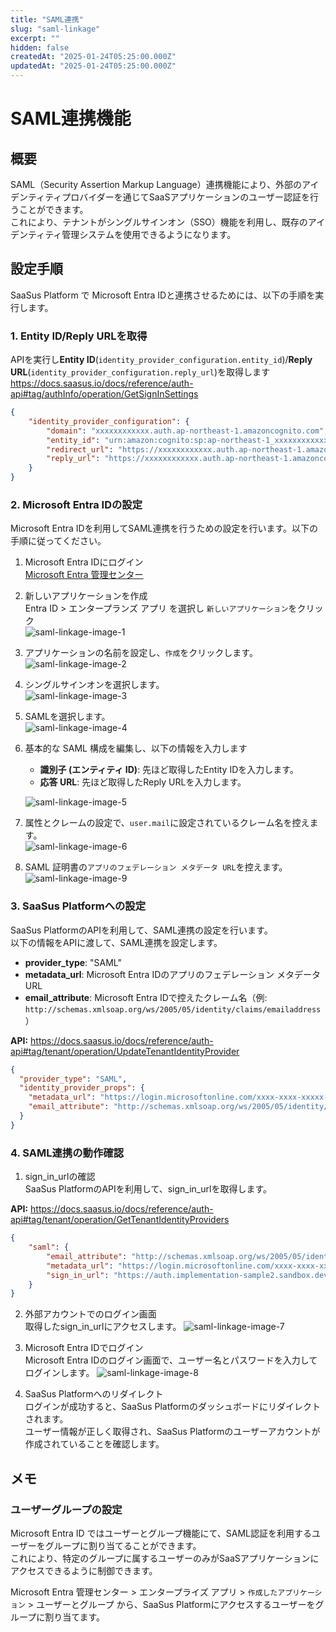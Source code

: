 ```yaml
---
title: "SAML連携"
slug: "saml-linkage"
excerpt: ""
hidden: false
createdAt: "2025-01-24T05:25:00.000Z"
updatedAt: "2025-01-24T05:25:00.000Z"
---
```


# SAML連携機能

## 概要

SAML（Security Assertion Markup Language）連携機能により、外部のアイデンティティプロバイダーを通じてSaaSアプリケーションのユーザー認証を行うことができます。  
これにより、テナントがシングルサインオン（SSO）機能を利用し、既存のアイデンティティ管理システムを使用できるようになります。

## 設定手順

SaaSus Platform で Microsoft Entra IDと連携させるためには、以下の手順を実行します。

### 1. Entity ID/Reply URLを取得
APIを実行し**Entity ID**(`identity_provider_configuration.entity_id`)/**Reply URL**(`identity_provider_configuration.reply_url`)を取得します  
https://docs.saasus.io/docs/reference/auth-api#tag/authInfo/operation/GetSignInSettings

```Json
{
    "identity_provider_configuration": {
        "domain": "xxxxxxxxxxxx.auth.ap-northeast-1.amazoncognito.com",
        "entity_id": "urn:amazon:cognito:sp:ap-northeast-1_xxxxxxxxxxxx",
        "redirect_url": "https://xxxxxxxxxxxx.auth.ap-northeast-1.amazoncognito.com/oauth2/idpresponse",
        "reply_url": "https://xxxxxxxxxxxx.auth.ap-northeast-1.amazoncognito.com/saml2/idpresponse"
    }
}
```
### 2. Microsoft Entra IDの設定
Microsoft Entra IDを利用してSAML連携を行うための設定を行います。以下の手順に従ってください。

1. Microsoft Entra IDにログイン  
[Microsoft Entra 管理センター](https://entra.microsoft.com/#home)

2. 新しいアプリケーションを作成  
    Entra ID > エンタープランズ アプリ を選択し `新しいアプリケーション`をクリック  
    ![saml-linkage-image-1](/ja/img/part-4/saml-linkage/saml-linkage-image-1.png)


3. アプリケーションの名前を設定し、`作成`をクリックします。  
    ![saml-linkage-image-2](/ja/img/part-4/saml-linkage/saml-linkage-image-2.png)

4. シングルサインオンを選択します。  
    ![saml-linkage-image-3](/ja/img/part-4/saml-linkage/saml-linkage-image-3.png)

5. SAMLを選択します。  
    ![saml-linkage-image-4](/ja/img/part-4/saml-linkage/saml-linkage-image-4.png)

6. 基本的な SAML 構成を編集し、以下の情報を入力します  
   - **識別子 (エンティティ ID)**: 先ほど取得したEntity IDを入力します。
   - **応答 URL**: 先ほど取得したReply URLを入力します。

    ![saml-linkage-image-5](/ja/img/part-4/saml-linkage/saml-linkage-image-5.png)

7. 属性とクレームの設定で、`user.mail`に設定されているクレーム名を控えます。  
    ![saml-linkage-image-6](/ja/img/part-4/saml-linkage/saml-linkage-image-6.png)

8. SAML 証明書の`アプリのフェデレーション メタデータ URL`を控えます。  
    ![saml-linkage-image-9](/ja/img/part-4/saml-linkage/saml-linkage-image-9.png)

### 3. SaaSus Platformへの設定  
SaaSus PlatformのAPIを利用して、SAML連携の設定を行います。  
以下の情報をAPIに渡して、SAML連携を設定します。  

- **provider_type**: "SAML"
- **metadata_url**: Microsoft Entra IDのアプリのフェデレーション メタデータ URL
- **email_attribute**: Microsoft Entra IDで控えたクレーム名（例: `http://schemas.xmlsoap.org/ws/2005/05/identity/claims/emailaddress`）

**API:** https://docs.saasus.io/docs/reference/auth-api#tag/tenant/operation/UpdateTenantIdentityProvider

```Json
{
  "provider_type": "SAML",
  "identity_provider_props": {
    "metadata_url": "https://login.microsoftonline.com/xxxx-xxxx-xxxxx-xxxx-xxxx/federationmetadata/2007-06/federationmetadata.xml?appid=xxxx-xxxx-xxxxx-xxxx-xxxx",
    "email_attribute": "http://schemas.xmlsoap.org/ws/2005/05/identity/claims/emailaddress"
  }
}
```

### 4. SAML連携の動作確認
1. sign_in_urlの確認  
SaaSus PlatformのAPIを利用して、sign_in_urlを取得します。

**API:** https://docs.saasus.io/docs/reference/auth-api#tag/tenant/operation/GetTenantIdentityProviders
```Json
{
    "saml": {
        "email_attribute": "http://schemas.xmlsoap.org/ws/2005/05/identity/claims/emailaddress",
        "metadata_url": "https://login.microsoftonline.com/xxxx-xxxx-xxxxx-xxxx-xxxx/federationmetadata/2007-06/federationmetadata.xml?appid=xxxx-xxxx-xxxxx-xxxx-xxxx",
        "sign_in_url": "https://auth.implementation-sample2.sandbox.dev.saasus.io/sign-in/saml/6PcH3PYyte8ZTDZ65ul5jE"
    }
}
```
2. 外部アカウントでのログイン画面  
    取得したsign_in_urlにアクセスします。
    ![saml-linkage-image-7](/ja/img/part-4/saml-linkage/saml-linkage-image-7.png)

3. Microsoft Entra IDでログイン  
    Microsoft Entra IDのログイン画面で、ユーザー名とパスワードを入力してログインします。
    ![saml-linkage-image-8](/ja/img/part-4/saml-linkage/saml-linkage-image-8.png)

4. SaaSus Platformへのリダイレクト  
    ログインが成功すると、SaaSus Platformのダッシュボードにリダイレクトされます。  
    ユーザー情報が正しく取得され、SaaSus Platformのユーザーアカウントが作成されていることを確認します。

## メモ

### ユーザーグループの設定  
Microsoft Entra ID ではユーザーとグループ機能にて、SAML認証を利用するユーザーをグループに割り当てることができます。  
これにより、特定のグループに属するユーザーのみがSaaSアプリケーションにアクセスできるように制御できます。

Microsoft Entra 管理センター > エンタープライズ アプリ > `作成したアプリケーション` > ユーザーとグループ から、SaaSus Platformにアクセスするユーザーをグループに割り当てます。
